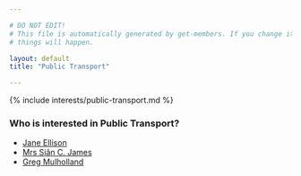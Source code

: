 ```yaml
---

# DO NOT EDIT!
# This file is automatically generated by get-members. If you change it, bad
# things will happen.

layout: default
title: "Public Transport"

---
```


{% include interests/public-transport.md %}

### Who is interested in Public Transport?


* [Jane Ellison](members/jane-ellison.html)
* [Mrs Siân C. James](members/mrs-sian-c-james.html)
* [Greg Mulholland](members/greg-mulholland.html)
